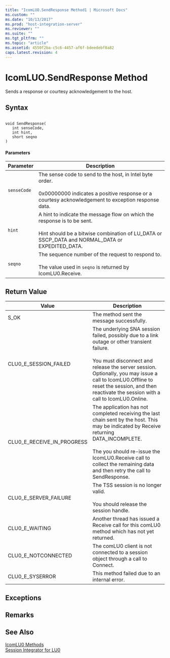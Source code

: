 ```yaml
---
title: "IcomLUO.SendResponse Method1 | Microsoft Docs"
ms.custom: ""
ms.date: "10/13/2017"
ms.prod: "host-integration-server"
ms.reviewer: ""
ms.suite: ""
ms.tgt_pltfrm: ""
ms.topic: "article"
ms.assetid: 4550f2ba-c5c6-4457-af6f-bdeedebf0a82
caps.latest.revision: 4
---
```

# IcomLUO.SendResponse Method
Sends a response or courtesy acknowledgement to the host.  
  
## Syntax  
  
```  
  
void SendResponse(  
   int senseCode,  
   int hint,  
   short seqno  
)  
```  
  
#### Parameters  
  
|Parameter|Description|  
|---------------|-----------------|  
|`senseCode`|The sense code to send to the host, in Intel byte order.<br /><br /> 0x00000000 indicates a positive response or a courtesy acknowledgement to exception response data.|  
|`hint`|A hint to indicate the message flow on which the response is to be sent.<br /><br /> Hint should be a bitwise combination of LU_DATA or SSCP_DATA and NORMAL_DATA or EXPEDITED_DATA.|  
|`seqno`|The sequence number of the request to respond to.<br /><br /> The value used in `seqno` is returned by IcomLU0.Receive.|  
  
## Return Value  
  
|Value|Description|  
|-----------|-----------------|  
|S_OK|The method sent the message successfully.|  
|CLU0_E_SESSION_FAILED|The underlying SNA session failed, possibly due to a link outage or other transient failure.<br /><br /> You must disconnect and release the server session. Optionally, you may issue a call to IcomLU0.Offline to reset the session, and then reactivate the session with a call to IcomLU0.Online.|  
|CLU0_E_RECEIVE_IN_PROGRESS|The application has not completed receiving the last chain sent by the host. This may be indicated by Receive returning DATA_INCOMPLETE.<br /><br /> The you should re-issue the IcomLU0.Receive call to collect the remaining data and then retry the call to SendResponse.|  
|CLU0_E_SERVER_FAILURE|The TSS session is no longer valid.<br /><br /> You should release the session handle.|  
|CLU0_E_WAITING|Another thread has issued a Receive call for this comLU0 method which has not yet returned.|  
|CLU0_E_NOTCONNECTED|The comLU0 client is not connected to a session object through a call to Connect.|  
|CLU0_E_SYSERROR|This method failed due to an internal error.|  
  
## Exceptions  
  
## Remarks  
  
## See Also  
 [IcomLU0 Methods](../core/icomlu0-methods.md)   
 [Session Integrator for LU0](../Topic/Session%20Integrator%20for%20LU01.md)